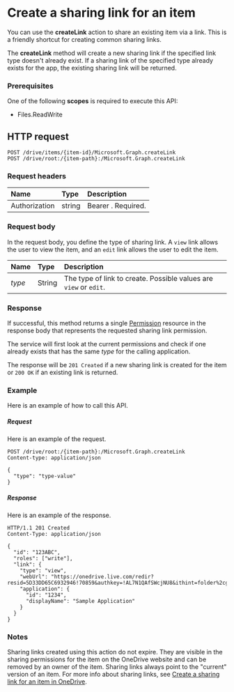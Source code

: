 # Create a sharing link for an item

You can use the **createLink** action to share an existing item via a link. This is
a friendly shortcut for creating common sharing links.

The **createLink** method will create a new sharing link if the specified
link type doesn't already exist. If a sharing link of the specified type already
exists for the app, the existing sharing link will be returned.

### Prerequisites
One of the following **scopes** is required to execute this API: 

  * Files.ReadWrite

## HTTP request
<!-- { "blockType": "ignored" } -->
```http
POST /drive/items/{item-id}/Microsoft.Graph.createLink
POST /drive/root:/{item-path}:/Microsoft.Graph.createLink
```

### Request headers
| Name       | Type | Description|
|:---------------|:--------|:----------|
| Authorization  | string  | Bearer <token>. Required. |


### Request body
In the request body, you define the type of sharing link. A `view` link allows the user to view the item, and an `edit` link allows the user to edit the item. 

| Name   | Type   | Description                                                          |
|:-------|:-------|:---------------------------------------------------------------------|
| _type_ | String | The type of link to create. Possible values are `view` or `edit`. |

### Response

If successful, this method returns a single [Permission](.resources/permission.md)
resource in the response body that represents the requested sharing link permission.

The service will first look at the current permissions and check
if one already exists that has the same _type_ for the
calling application.

The response will be `201 Created` if a new sharing link is created for the
item or  `200 OK` if an existing link is returned.

### Example
Here is an example of how to call this API.

##### Request
Here is an example of the request.

<!-- {
  "blockType": "request",
  "name": "item_createlink"
}-->
```http
POST /drive/root:/{item-path}:/Microsoft.Graph.createLink
Content-type: application/json

{
  "type": "type-value"
}
```

##### Response
Here is an example of the response.

<!-- {
  "blockType": "response",
  "truncated": false,
  "@odata.type": "microsoft.graph.permission"
} -->
```http
HTTP/1.1 201 Created
Content-Type: application/json

{
  "id": "123ABC",
  "roles": ["write"],
  "link": {
    "type": "view",
    "webUrl": "https://onedrive.live.com/redir?resid=5D33DD65C6932946!70859&authkey=!AL7N1QAfSWcjNU8&ithint=folder%2cgif",
    "application": {
      "id": "1234",
      "displayName": "Sample Application"
    }
  }
}

```

### Notes
Sharing links created using this action do not expire. They are visible in the sharing permissions for the item on the OneDrive website and can be removed by an owner of the item. Sharing links always point to the "current" version of an item.
For more info about sharing links, see [Create a sharing link for an item in OneDrive](https://dev.onedrive.com/items/sharing_createLink.htm).

<!-- uuid: 8fcb5dbc-d5aa-4681-8e31-b001d5168d79
2015-10-25 14:57:30 UTC -->
<!-- {
  "type": "#page.annotation",
  "description": "item: createLink",
  "keywords": "",
  "section": "documentation",
  "tocPath": ""
} -->
